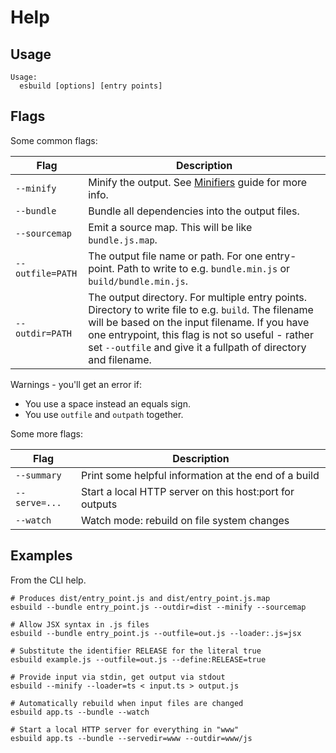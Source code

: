 # Help

## Usage

```
Usage:
  esbuild [options] [entry points]
```

## Flags

Some common flags:

Flag | Description
---  | ---
`--minify` | Minify the output. See [Minifiers][] guide for more info.
`--bundle` | Bundle all dependencies into the output files.
`--sourcemap` | Emit a source map. This will be like `bundle.js.map`.
`--outfile=PATH` | The output file name or path. For one entry-point. Path to write to e.g. `bundle.min.js` or `build/bundle.min.js`.
`--outdir=PATH` | The output directory. For multiple entry points. Directory to write file to e.g. `build`. The filename will be based on the input filename. If you have one entrypoint, this flag is not so useful - rather set `--outfile` and give it a fullpath of directory and filename.

Warnings - you'll get an error if:

- You use a space instead an equals sign.
- You use `outfile` and `outpath` together.
 
[Minifiers]: https://michaelcurrin.github.io/dev-resources/resources/javascript/minifiers.html

Some more flags:

Flag | Description
---  | ---
`--summary`           |  Print some helpful information at the end of a build
`--serve=...`         |  Start a local HTTP server on this host:port for outputs
`--watch`             |  Watch mode: rebuild on file system changes


## Examples

From the CLI help.

```
# Produces dist/entry_point.js and dist/entry_point.js.map
esbuild --bundle entry_point.js --outdir=dist --minify --sourcemap

# Allow JSX syntax in .js files
esbuild --bundle entry_point.js --outfile=out.js --loader:.js=jsx

# Substitute the identifier RELEASE for the literal true
esbuild example.js --outfile=out.js --define:RELEASE=true

# Provide input via stdin, get output via stdout
esbuild --minify --loader=ts < input.ts > output.js

# Automatically rebuild when input files are changed
esbuild app.ts --bundle --watch

# Start a local HTTP server for everything in "www"
esbuild app.ts --bundle --servedir=www --outdir=www/js
```
